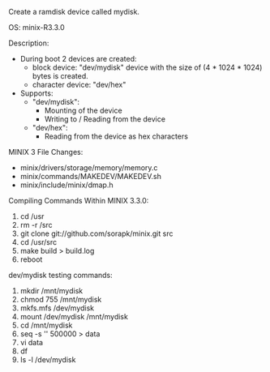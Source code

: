 Create a ramdisk device called mydisk. 

OS: minix-R3.3.0

Description:
- During boot 2 devices are created:
	- block device: "dev/mydisk" device with the size of (4 * 1024 * 1024) bytes is created.
	- character device: "dev/hex"
- Supports:
	- "dev/mydisk":
		- Mounting of the device
		- Writing to / Reading from the device 
	- "dev/hex":
		- Reading from the device as hex characters

MINIX 3 File Changes:
- minix/drivers/storage/memory/memory.c 
- minix/commands/MAKEDEV/MAKEDEV.sh
- minix/include/minix/dmap.h

Compiling Commands Within MINIX 3.3.0:
1. cd /usr
2. rm -r /src
3. git clone git://github.com/sorapk/minix.git src
4. cd /usr/src
5. make build > build.log
6. reboot

dev/mydisk testing commands:
1. mkdir /mnt/mydisk
2. chmod 755 /mnt/mydisk
3. mkfs.mfs /dev/mydisk
4. mount /dev/mydisk /mnt/mydisk
5. cd /mnt/mydisk
6. seq -s '' 500000 > data
7. vi data
8. df
9. ls -l /dev/mydisk